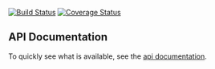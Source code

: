 [![Build Status](https://travis-ci.org/simontonsoftware/s-rxjs-utils.svg?branch=master)](https://travis-ci.org/simontonsoftware/s-rxjs-utils) [![Coverage Status](https://coveralls.io/repos/github/simontonsoftware/s-rxjs-utils/badge.svg?branch=master)](https://coveralls.io/github/simontonsoftware/s-rxjs-utils?branch=master)

## API Documentation

To quickly see what is available, see the [api documentation](https://simontonsoftware.github.io/s-rxjs-utils/typedoc).
